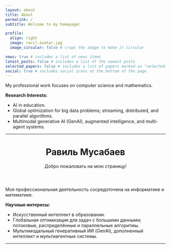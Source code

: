 ```yaml
---
layout: about
title: About
permalink: /
subtitle: Welcome to my homepage!

profile:
  align: right
  image: ravil-avatar.jpg
  image_circular: false # crops the image to make it circular

news: true # includes a list of news items
latest_posts: false # includes a list of the newest posts
selected_papers: false # includes a list of papers marked as "selected={true}"
social: true # includes social icons at the bottom of the page
---
```


My professional work focuses on computer science and mathematics.

**Research Interests:**

- AI in education.
- Global optimization for big data problems; streaming, distributed, and parallel algorithms.
- Multimodal generative AI (GenAI), augmented intelligence, and multi-agent systems.

---

<header class="post-header">
      <h1 class="post-title">
        <span class="font-weight-bold">Равиль</span> Мусабаев
      </h1>
      <p class="desc">Добро пожаловать на мою страницу!</p>
</header>

Моя профессиональная деятельность сосредоточена на информатике и математике.

**Научные интересы:**

- Искусственный интеллект в образовании.
- Глобальная оптимизация для задач с большими данными; потоковые, распределённые и параллельные алгоритмы.
- Мультимодальный генеративный ИИ (GenAI), дополненный интеллект и мультиагентные системы.

---